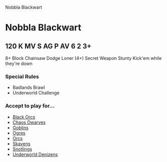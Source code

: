 ﻿
Nobbla Blackwart

# Nobbla Blackwart

120 K
MV
S
AG
P
AV
6
2
3+
-
8+
Block
Chainsaw
Dodge
Loner (4+)
Secret Weapon
Stunty
Kick'em while they're down
### Special Rules
* Badlands Brawl
* Underworld Challenge
### Accept to play for...
* [Black Orcs](../teams/Black_Orcs.md)
* [Chaos Dwarves](../teams/Chaos_Dwarves.md)
* [Goblins](../teams/Goblins.md)
* [Ogres](../teams/Ogres.md)
* [Orcs](../teams/Orcs.md)
* [Skavens](../teams/Skavens.md)
* [Snotlings](../teams/Snotlings.md)
* [Underworld Denizens](../teams/Underworld_Denizens.md)